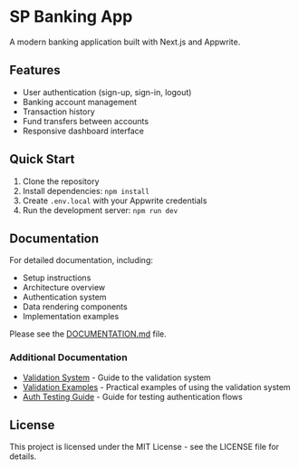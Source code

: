 # SP Banking App

A modern banking application built with Next.js and Appwrite.

## Features

- User authentication (sign-up, sign-in, logout)
- Banking account management
- Transaction history
- Fund transfers between accounts
- Responsive dashboard interface

## Quick Start

1. Clone the repository
2. Install dependencies: `npm install`
3. Create `.env.local` with your Appwrite credentials
4. Run the development server: `npm run dev`

## Documentation

For detailed documentation, including:

- Setup instructions
- Architecture overview
- Authentication system
- Data rendering components
- Implementation examples

Please see the [DOCUMENTATION.md](./DOCUMENTATION.md) file.

### Additional Documentation

- [Validation System](./docs/VALIDATION.md) - Guide to the validation system
- [Validation Examples](./docs/VALIDATION-EXAMPLES.md) - Practical examples of using the validation system
- [Auth Testing Guide](./docs/AUTH-TESTING.md) - Guide for testing authentication flows

## License

This project is licensed under the MIT License - see the LICENSE file for details.
